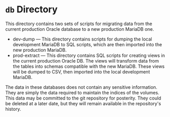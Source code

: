 # `db` Directory

This directory contains two sets of scripts for migrating data from the current production Oracle database to a new production MariaDB one.

* dev-dump — This directory contains scripts for dumping the local development MariaDB to SQL scripts, which are then imported into the new production MariaDB.
* prod-extract — This directory contains SQL scripts for creating views in the current production Oracle DB.  The views will transform data from the tables into schemas compatible with the new MariaDB.  These views will be dumped to CSV, then imported into the local development MariaDB.

The data in these databases does not contain any sensitive information.  They are simply the data required to maintain the indices of the volumes.  This data may be committed to the git repository for posterity.  They could be deleted at a later date, but they will remain available in the repository's history.